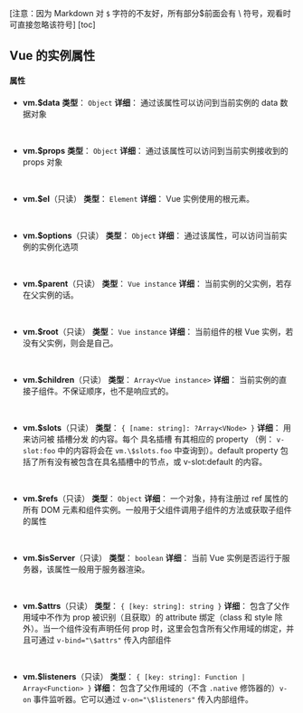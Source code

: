 [注意：因为 Markdown 对 `$` 字符的不友好，所有部分$前面会有 \ 符号，观看时可直接忽略该符号]
[toc]
## Vue 的实例属性
#### 属性
 - **vm.$data**
    **类型**： `Object`
    **详细**：
    通过该属性可以访问到当前实例的 data 数据对象 

&nbsp;

 - **vm.$props**
   **类型**： `Object`
   **详细**：
   通过该属性可以访问到当前实例接收到的 props 对象

&nbsp;

 - **vm.$el**（只读）
   **类型**： `Element` 
   **详细**：
   Vue 实例使用的根元素。

&nbsp;

 - **vm.$options**（只读）
   **类型**： `Object`
   **详细**：
   通过该属性，可以访问当前实例的实例化选项

&nbsp;

- **vm.$parent**（只读）
  **类型**： `Vue instance`
  **详细**：
  当前实例的父实例，若存在父实例的话。

&nbsp;

- **vm.$root**（只读）
**类型**： `Vue instance`
**详细**：
当前组件的根 Vue 实例，若没有父实例，则会是自己。

&nbsp;

- **vm.$children**（只读）
**类型**： `Array<Vue instance>`
**详细**：
当前实例的直接子组件。不保证顺序，也不是响应式的。

&nbsp;

- **vm.$slots**（只读）
**类型**： `{ [name: string]: ?Array<VNode> }`
**详细**：
用来访问被 插槽分发 的内容。每个 具名插槽 有其相应的 property （例： `v-slot:foo` 中的内容将会在 `vm.\$slots.foo` 中查询到）。default property 包括了所有没有被包含在具名插槽中的节点，或 v-slot:default 的内容。

&nbsp;

- **vm.$refs**（只读）
**类型**： `Object`
**详细**：
一个对象，持有注册过 ref 属性的所有 DOM 元素和组件实例。一般用于父组件调用子组件的方法或获取子组件的属性

&nbsp;

- **vm.$isServer**（只读）
**类型**： `boolean`
**详细**：
当前 Vue 实例是否运行于服务器，该属性一般用于服务器渲染。

&nbsp;

- **vm.$attrs**（只读）
**类型**： `{ [key: string]: string }`
**详细**：
包含了父作用域中不作为 prop 被识别（且获取）的 attribute 绑定（class 和 style 除外）。当一个组件没有声明任何 prop 时，这里会包含所有父作用域的绑定，并且可通过 `v-bind="\$attrs"` 传入内部组件

&nbsp;

- **vm.$listeners**（只读）
**类型**： `{ [key: string]: Function | Array<Function> }`
**详细**：
包含了父作用域的（不含 `.native` 修饰器的）`v-on` 事件监听器。它可以通过 `v-on="\$listeners"` 传入内部组件。